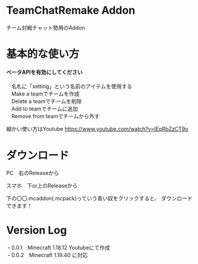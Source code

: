 # TeamChatRemake Addon
チーム対戦チャット勢用のAddon

# 基本的な使い方
#### ベータAPIを有効にしてください<br>
　名札に「setting」という名前のアイテムを使用する<br>
　Make a teamでチームを作成<br>
　Delete a teamでチームを削除<br>
　Add to teamでチームに追加<br>
　Remove from teamでチームから外す<br>
 
細かい使い方はYoutube
https://www.youtube.com/watch?v=IEqRbZzCT9o

# ダウンロード

PC　右のReleaseから<br>

スマホ　下or上のReleaseから<br>

下の〇〇.mcaddon(.mcpack)っていう青い奴をクリックすると、 ダウンロードできます！<br>

# Version Log

・0.0.1　Minecraft 1.18.12 Youtubeにて作成<br>
・0.0.2　Minecraft 1.19.40 に対応<br>
